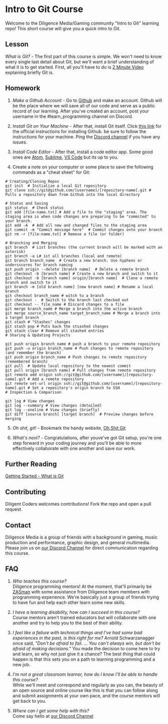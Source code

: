# Intro to Git Course

Welcome to the Diligence Media/Gaming community "Intro to Git" learning repo! This short course will give you a quick intro to Git.

## Lesson

*What is Git?* - The first part of this course is simple. We won't need to know every single last detail about Git, but we'll want a brief understanding of what it is to get started. First, all you'll have to do is [2 Minute Video](https://www.youtube.com/watch?v=2ReR1YJrNOM) explaining briefly Git is.

## Homework

1) *Make a Github Account* - Go to [Github](https://www.github.com) and make an account. Github will be the place where we will save all of our code and serve as a public record of our learning. After you've created an account, post your username in the #learn_programming channel on Discord.

2) *Install Git on Your Machine* - After that, install Git itself. Click [this link](https://github.com/git-guides/install-git) for the official instructions for installing Github. be sure to follow the instructions for your machine. Ping the [Discord channel](https://discord.gg/rRGukhvEYE) if you have any issues.

3) *Install Code Editor* - After that, install a code editor app. Some good ones are [Atom](https://atom.io/), [Sublime](https://www.sublimetext.com/), [VS Code](https://code.visualstudio.com/) but its up to you.

4) Create a note on your computer or some place to save the following commands as a "cheat sheet" for Git:

```
# Creating/Cloning Repos
git init  # Initialize a local Git repository
git clone ssh://git@github.com/[username]/[repository-name].git # Pulls a repository down from Github into the local directory

# Status and Saving
git status  # Check status
git add [file-name.txt] # Add a file to the "staging" area. The staging area is when code changes are preparing to be "commited" to your branch.
git add -A  # Add all new and changed files to the staging area
git commit -m "Commit message here"  # Commit changes onto your branch
git rm -r [file-name.txt] # Remove a file (or folder)

# Branching and Merging
git branch  # List branches (the current branch will be marked with an asterisk)
git branch -a L# ist all branches (local and remote)
git branch branch_name  # Create a new branch. Use hyphens or undersscores for branch naming
git push origin --delete [branch name]  # Delete a remote branch
git checkout -b [branch name] # Create a new branch and switch to it
git checkout -b [branch name] origin/[branch name]  # Clone a remote branch and switch to it
git branch -m [old branch name] [new branch name] # Rename a local branch
git checkout branch_name # witch to a branch
git checkout -  # Switch to the branch last checked out
git checkout -- file_name # Discard changes to a file
git merge branch_name # Merge a branch into the active branch
git merge source_branch_name target_branch_name # Merge a branch into a target branch
git stash # "Stashes" changes
git stash pop # Puts back the stsashed changes 
git stash clear # Remove all stashed entries
# Sharing & Updating Projects

git push origin branch_name # push a branch to your remote repository
git push -u origin branch_name # Push changes to remote repository (and remember the branch)
git push origin branch_name # Push changes to remote repository (remembered branch)
git pull  # Update local repository to the newest commit
git pull origin [branch name] # Pull changes from remote repository
git remote add origin ssh://git@github.com/[username]/[repository-name].git # Add a remote repository
git remote set-url origin ssh://git@github.com/[username]/[repository-name].git # Set a repository's origin branch to SSH
# Inspection & Comparison

git log # View changes
git log --summary # View changes (detailed)
git log --oneline # View changes (briefly)
git diff [source branch] [target branch]  # Preview changes before merging
```
5) *Oh shit, git!* - Bookmark the handy website, [Oh Shit Git](https://ohshitgit.com/)

6) *What's next?* - Congratulations, after youve've got Git setup, you're one step forward in your coding journey and you'll be able to more effectively collaborate with one another and save our work.

## Further Reading

[Getting Started - What is Git](https://git-scm.com/book/en/v2/Getting-Started-What-is-Git%3F)

## Contributing
Diligent Coders welcomes contributions! Fork the repo and open a pull request.

## Contact
Diligence Media is a group of friends with a background in gaming, music production and performance, graphic design, and general multimedia. Please join us on [our Discord Channel](https://discord.gg/rRGukhvEYE) for direct communication regarding this course.

## FAQ
<sub><sup>
1. _Who teaches this course?_ <br>
Diligence programming mentors! At the moment, that'll primarily be [ZASman](https://github.com/ZASMan) with some assistance from Diligence team members with programming experience. We're basically just a group of friends trying to have fun and help each other learn some new skills.<br>

2. _I have a learning disability, how can I succeed in this course?_<br>
Course mentors aren't trained educators but will collaborate with one another and try to help you to the best of their ability.<br>

3. _I feel like a failure with technical things and I've had some bad experiences in the past, is this right for me?_
Arnold Schwarzanagger once said, _"Don't be afraid to fail. ... You can't always win, but don't be afraid of making decisions."_ You made the decision to come here to try and learn, so why not just give it a chance? The best thing that could happen is that this sets you on a path to learning programming and a new job.

4. _I'm not a great classroom learner, how do I know I'll be able to handle this course?_<br>
While we'll meet and correspond and regularly as you can, the beauty of an open source and online course like this is that you can follow along and submit assignments at your own pace, and the course mentors will get back to you.

5. _Where can I get some help with this?_ <br>
Come say hello at [our Discord Channel](https://discord.gg/rRGukhvEYE)
</sub></sup>
